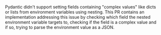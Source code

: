 Pydantic didn't support setting fields containing "complex values" like dicts or lists from environment variables using nesting. This PR contains an implementation addressing this issue by checking which field the nested environment variable targets to, checking if the field is a complex value and if so, trying to parse the environment value as a JSON.
